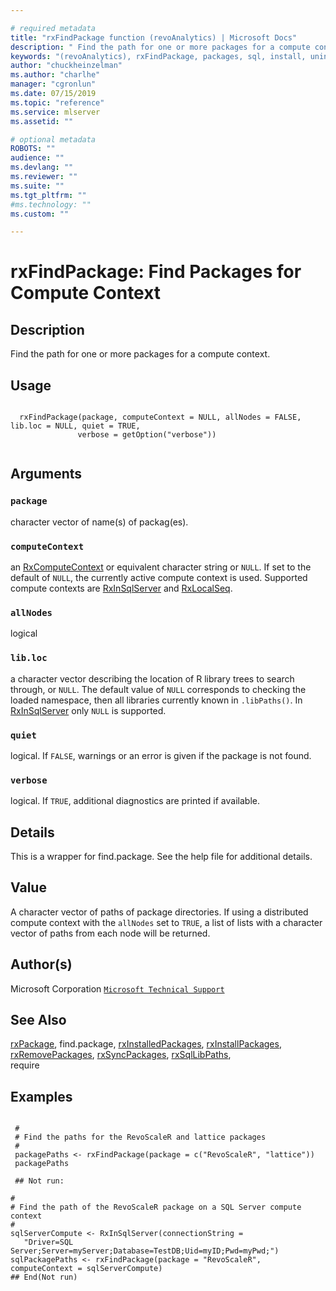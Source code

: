 ```yaml
--- 

# required metadata 
title: "rxFindPackage function (revoAnalytics) | Microsoft Docs" 
description: " Find the path for one or more packages for a compute context. " 
keywords: "(revoAnalytics), rxFindPackage, packages, sql, install, uninstall, remove, use" 
author: "chuckheinzelman"
ms.author: "charlhe" 
manager: "cgronlun" 
ms.date: 07/15/2019
ms.topic: "reference" 
ms.service: mlserver
ms.assetid: "" 

# optional metadata 
ROBOTS: "" 
audience: "" 
ms.devlang: "" 
ms.reviewer: "" 
ms.suite: "" 
ms.tgt_pltfrm: "" 
#ms.technology: "" 
ms.custom: "" 

--- 
```



 # rxFindPackage: Find Packages for Compute Context 
 ## Description

Find the path for one or more packages for a compute context.


 ## Usage

```   

  rxFindPackage(package, computeContext = NULL, allNodes = FALSE, lib.loc = NULL, quiet = TRUE,
               verbose = getOption("verbose"))


```

 ## Arguments




 ### `package`
 character vector of name(s) of packag(es). 



 ### `computeContext`
 an [RxComputeContext](RxComputeContext.md) or equivalent character string or `NULL`.   If set to the default of `NULL`, the currently active compute context is used. Supported compute contexts are [RxInSqlServer](RxInSqlServer.md) and [RxLocalSeq](RxLocalSeq.md). 



 ### `allNodes`
 logical 



 ### `lib.loc`
 a character vector describing the location of R library trees to search through, or `NULL`.  The default value of `NULL` corresponds to checking the loaded namespace, then all libraries currently known in  `.libPaths()`. In [RxInSqlServer](RxInSqlServer.md) only `NULL` is supported. 



 ### `quiet`
 logical. If `FALSE`, warnings or an error is given if the package is not found. 



 ### `verbose`
 logical. If `TRUE`, additional diagnostics are printed if available. 



 ## Details

This is a wrapper for find.package. See the help file for additional details.



 ## Value

A character vector of paths of package directories. 
If using a distributed compute context with the `allNodes` set to `TRUE`,
a list of lists with a character vector of paths from each node will be returned.   



 ## Author(s)
 Microsoft Corporation [`Microsoft Technical Support`](https://go.microsoft.com/fwlink/?LinkID=698556&clcid=0x409)


 ## See Also

[rxPackage](rxPackage.md),
find.package,
[rxInstalledPackages](rxInstalledPackages.md),
[rxInstallPackages](rxInstallPackages.md),   
[rxRemovePackages](rxRemovePackages.md),
[rxSyncPackages](rxSyncPackages.md),
[rxSqlLibPaths](rxSqlLibPaths.md),   
require

 ## Examples

 ```

  #
  # Find the paths for the RevoScaleR and lattice packages
  #
  packagePaths <- rxFindPackage(package = c("RevoScaleR", "lattice"))
  packagePaths

  ## Not run:

#
# Find the path of the RevoScaleR package on a SQL Server compute context
#
sqlServerCompute <- RxInSqlServer(connectionString = 
    "Driver=SQL Server;Server=myServer;Database=TestDB;Uid=myID;Pwd=myPwd;")
sqlPackagePaths <- rxFindPackage(package = "RevoScaleR", computeContext = sqlServerCompute)
 ## End(Not run) 
```








